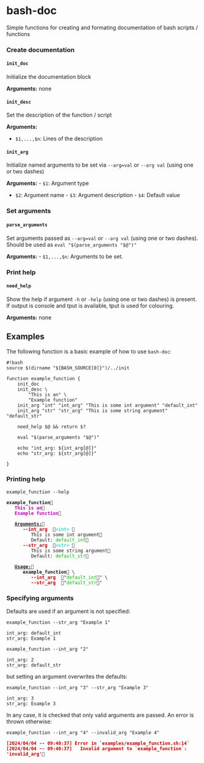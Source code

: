 bash-doc
================

Simple functions for creating and formating documentation of bash
scripts / functions

### Create documentation

#### `init_doc`

Initialize the documentation block

**Arguments:** none

#### `init_desc`

Set the description of the function / script

**Arguments:**

- `$1,...,$n`: Lines of the description

#### `init_arg`

Initialize named arguments to be set via `--arg=val` or `--arg val`
(using one or two dashes)

**Arguments:** - `$1`: Argument type  
- `$2`: Argument name - `$3`: Argument description - `$4`: Default value

### Set arguments

#### `parse_arguments`

Set arguments passed as `--arg=val` or `--arg val` (using one or two
dashes). Should be used as `eval "$(parse_arguments "$@")"`

**Arguments:** - `$1,...,$n`: Arguments to be set.

### Print help

#### `need_help`

Show the help if argument `-h` or `-help` (using one or two dashes) is
present. If output is console and tput is available, tput is used for
colouring.

**Arguments:** none

## Examples

The following function is a basic example of how to use `bash-doc`:

<pre class="r-output"><code>#!bash
source $(dirname "${BASH_SOURCE[0]}")/../init
&#10;function example_function {
    init_doc
    init_desc \
        "This is an" \
        "Example function"
    init_arg "int" "int_arg" "This is some int argument" "default_int"
    init_arg "str" "str_arg" "This is some string argument" "default_str"
&#10;    need_help $@ &amp;&amp; return $?
&#10;    eval "$(parse_arguments "$@")"
&#10;    echo "int_arg: ${int_arg[@]}"
    echo "str_arg: ${str_arg[@]}"
&#10;}</code></pre>

### Printing help

<pre class="r-output"><code>example_function --help</code></pre>
<pre class="r-output"><code><span style='font-weight: bold;'>example_function</span>   
   <span style='color: #BB00BB; font-weight: bold;'>This is an</span>
   <span style='color: #BB00BB; font-weight: bold;'>Example function</span>
&#10;   <span style='font-weight: bold; text-decoration: underline;'>Arguments:</span>      
      <span style='color: #BB0000; font-weight: bold;'>--int_arg  </span><span style='color: #00BBBB;'>&lt;int&gt; </span>
         This is some int argument
         Default: <span style='color: #00BB00;'>default_int</span>
      <span style='color: #BB0000; font-weight: bold;'>--str_arg  </span><span style='color: #00BBBB;'>&lt;str&gt; </span>
         This is some string argument
         Default: <span style='color: #00BB00;'>default_str</span>
&#10;   <span style='font-weight: bold; text-decoration: underline;'>Usage:</span>      
      <span style='font-weight: bold;'>example_function</span> \
         <span style='color: #BB0000; font-weight: bold;'>--int_arg  </span>"<span style='color: #00BB00;'>default_int</span>" \
         <span style='color: #BB0000; font-weight: bold;'>--str_arg  </span>"<span style='color: #00BB00;'>default_str</span>"</code></pre>

### Specifying arguments

Defaults are used if an argument is not specified:

<pre class="r-output"><code>example_function --str_arg "Example 1"</code></pre>
<pre class="r-output"><code>int_arg: default_int
str_arg: Example 1</code></pre>
<pre class="r-output"><code>example_function --int_arg "2"</code></pre>
<pre class="r-output"><code>int_arg: 2
str_arg: default_str</code></pre>

but setting an argument overwrites the defaults:

<pre class="r-output"><code>example_function --int_arg "3" --str_arg "Example 3"</code></pre>
<pre class="r-output"><code>int_arg: 3
str_arg: Example 3</code></pre>

In any case, it is checked that only valid arguments are passed. An
error is thrown otherwise:

<pre class="r-output"><code>example_function --int_arg "4" --invalid_arg "Example 4"</code></pre>
<pre class="r-output"><code><span style='color: #BB0000; font-weight: bold;'>[2024/04/04 -- 09:40:37] Error in `examples/example_function.sh:14`</span>
<span style='color: #BB0000; font-weight: bold;'>[2024/04/04 -- 09:40:37]   Invalid argument to `example_function`: 'invalid_arg'</span></code></pre>
